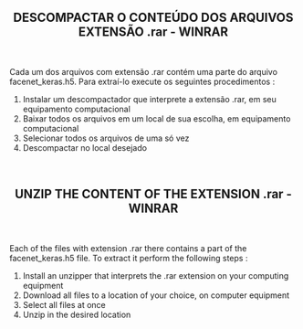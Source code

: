 <h2 align="center">DESCOMPACTAR O CONTEÚDO DOS ARQUIVOS EXTENSÃO .rar - WINRAR</h2><br>
<p>Cada um dos arquivos com extensão .rar contém uma parte do arquivo facenet_keras.h5. Para extraí-lo execute os seguintes procedimentos :</p>
<ol>
  <li>Instalar um descompactador que interprete a extensão .rar, em seu equipamento computacional</li>
  <li>Baixar todos os arquivos em um local de sua escolha, em equipamento computacional</li>
  <li>Selecionar todos os arquivos de uma só vez</li>
  <li>Descompactar no local desejado</li>
</ol><br>

<h2 align="center">UNZIP THE CONTENT OF THE EXTENSION .rar - WINRAR</h2><br>
<p>Each of the files with extension .rar there contains a part of the facenet_keras.h5 file. To extract it perform the following steps :</p>
<ol>
  <li>Install an unzipper that interprets the .rar extension on your computing equipment</li>
  <li>Download all files to a location of your choice, on computer equipment</li>
  <li>Select all files at once</li>
  <li>Unzip in the desired location</li>
</ol>
